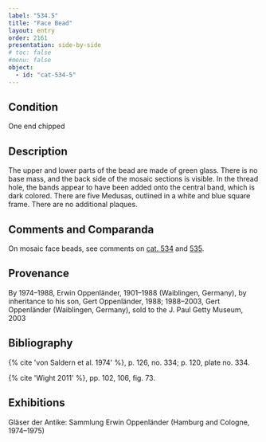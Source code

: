 ```yaml
---
label: "534.5"
title: "Face Bead"
layout: entry
order: 2161
presentation: side-by-side
# toc: false
#menu: false 
object:
  - id: "cat-534-5"
---
```


## Condition

One end chipped

## Description

The upper and lower parts of the bead are made of green glass. There is no base mass, and the back side of the mosaic sections is visible. In the thread hole, the bands appear to have been added onto the central band, which is dark colored. There are five Medusas, outlined in a white and blue square frame. There are no additional plaques.

## Comments and Comparanda

On mosaic face beads, see comments on [cat. 534](/catalogue/cat-534) and [535](/catalogue/cat-535).

## Provenance

By 1974–1988, Erwin Oppenländer, 1901–1988 (Waiblingen, Germany), by inheritance to his son, Gert Oppenländer, 1988; 1988–2003, Gert Oppenländer (Waiblingen, Germany), sold to the J. Paul Getty Museum, 2003

## Bibliography

{% cite 'von Saldern et al. 1974' %}, p. 126, no. 334; p. 120, plate no. 334.

{% cite 'Wight 2011' %}, pp. 102, 106, fig. 73.

## Exhibitions

Gläser der Antike: Sammlung Erwin Oppenländer (Hamburg and Cologne, 1974–1975)